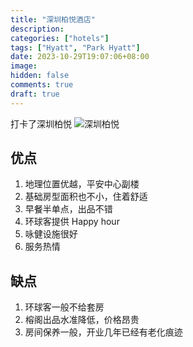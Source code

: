 ```yaml
---
title: "深圳柏悦酒店"
description:
categories: ["hotels"]
tags: ["Hyatt", "Park Hyatt"]
date: 2023-10-29T19:07:06+08:00
image:
hidden: false
comments: true
draft: true
---
```


打卡了深圳柏悦
![深圳柏悦](//static.fatesinger.com/2023/10/orn0qzjntebzsevx.jpg)

## 优点

1. 地理位置优越，平安中心副楼
2. 基础房型面积也不小，住着舒适
3. 早餐半单点，出品不错
4. 环球客提供 Happy hour
5. 咏健设施很好
6. 服务热情

## 缺点

1. 环球客一般不给套房
2. 榕阁出品水准降低，价格昂贵
3. 房间保养一般，开业几年已经有老化痕迹

